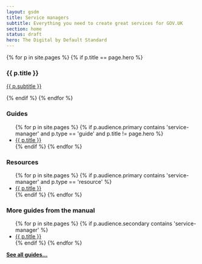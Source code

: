 ```yaml
---
layout: gsdm
title: Service managers
subtitle: Everything you need to create great services for GOV.UK
section: home
status: draft
hero: The Digital by Default Standard
---
```



<div class="home-page-promos">
  <div class="hero topic">

  {% for p in site.pages %}
    {% if p.title == page.hero %}
    <h3>{{ p.title }}</h3>
    <p><a href="{{ p.url }}">{{ p.subtitle }}</a></p>
    {% endif %}
  {% endfor %}

  </div>
  <div class="topic">
    <h3>Guides</h3>
    <ul>
    {% for p in site.pages %}
      {% if p.audience.primary contains 'service-manager' and p.type == 'guide' and p.title != page.hero %}
      <li> 
          <a href="{{ p.url }}">{{ p.title }}</a>
      </li>
      {% endif %}
    {% endfor %}
    </ul>
  </div>
  <div class="topic">
    <h3>Resources</h3>
    <ul>
    {% for p in site.pages %}
      {% if p.audience.primary contains 'service-manager' and p.type == 'resource' %}
      <li> 
          <a href="{{ p.url }}">{{ p.title }}</a>
      </li>
      {% endif %}
    {% endfor %}
    </ul>
  </div>
</div>


<div class="topic">
  <h3>More guides from the manual</h3>
<ul>
{% for p in site.pages %}
  {% if p.audience.secondary contains 'service-manager' %}
  <li> 
      <a href="{{ p.url }}" title="{{ p.subtitle }}">{{ p.title }}</a>
  </li>
  {% endif %}
{% endfor %}
</ul>
</div>

**[See all guides...](/all-guides)**

<!--
<div class="home-page-promos">
  <div class="topic">
    <h3>The Digital by Default standard</h3>
    <ul><li>
    <a href="guides-and-toolkits/design-principles">This is the standard your service will need to meet before it goes live</a>
  </li></ul>
  </div>
  <div class="topic">
    <h3>The role of the service manager</h3>
    <ul><li><a href="guides-and-toolkits/design-principles">What they do and how to be a good one</a></li></ul>
  </div>
  <div class="topic">
    <h3>Our design principles</h3>
    <ul><li><a href="guides-and-toolkits/design-principles">Everything we make is founded on these ten principles</a></li></ul>
  </div>

  <div class="topic">
    <h3>Service development</h3>
    <p><a href="guides-and-toolkits/design-principles">The four phases</a></p>
  </div>

  <div class="topic">
    <h3>Building your team</h3>
    <p><a href="guides-and-toolkits/design-principles">Who to hire and your working environment</a></p>
  </div>

    <div class="topic">
    <h3>Working in an agile way</h3>
    <p><a href="guides-and-toolkits/design-principles">What it is, why it works and how to do it</a></p>
  </div>

</div>
-->